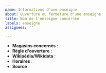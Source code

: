 ```yaml
---
name: Informations d'une enseigne
about: Ouverture ou fermeture d'une enseigne
title: Nom de l'enseigne concernée
labels: enseigne
assignees: ''

---
```


<!--
Merci de remplir les champs ci-dessous
-->

* __Magasins concernés__ :                    <!-- nom de l'enseigne -->
* __Règle d'ouverture__ :                        <!-- magasins fermés / magasins ouverts aux horaires habituels / magasins ouverts à des horaires spéciales (précisez : sur RDV, horaires d'ouvertures...)-->
* __Wikipédia/Wikidata__ :                      <!-- (optionel) lien URL vers l'enseigne sur Wikipédia (ou idéalement [Wikidata](https://www.wikidata.org/)) -->
* __Horaires__ :                                        <!-- (optionel) lien URL vers la page recensant les horaires actualisés -->
* __Source__ :                                           <!-- l'adresse où vous avez constaté l'info -->
